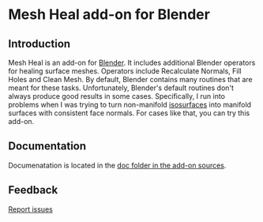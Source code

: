# Mesh Heal add-on for Blender

## Introduction

Mesh Heal is an add-on for [Blender](https://www.blender.org/). It includes additional Blender operators for healing surface meshes. Operators include Recalculate Normals, Fill Holes and Clean Mesh. By default, Blender contains many routines that are meant for these tasks. Unfortunately, Blender's default routines don't always produce good results in some cases. Specifically, I run into problems when I was trying to turn non-manifold [isosurfaces](https://en.wikipedia.org/wiki/Isosurface) into manifold surfaces with consistent face normals. For cases like that, you can try this add-on.

## Documentation

Documenatation is located in the [doc folder in the add-on sources](doc/html/index.html).

## Feedback

[Report issues](https://github.com/tkeskita/mesh_heal/issues)  
